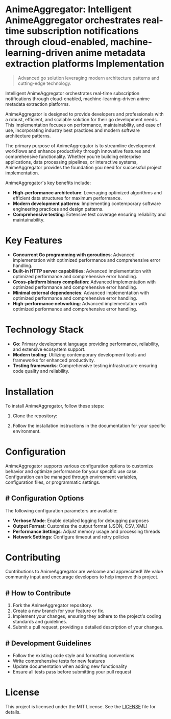 <!-- fallback_AnimeAggregator_20251021150509_59107 -->

# AnimeAggregator: Intelligent AnimeAggregator orchestrates real-time subscription notifications through cloud-enabled, machine-learning-driven anime metadata extraction platforms Implementation
> Advanced go solution leveraging modern architecture patterns and cutting-edge technology.

Intelligent AnimeAggregator orchestrates real-time subscription notifications through cloud-enabled, machine-learning-driven anime metadata extraction platforms.

AnimeAggregator is designed to provide developers and professionals with a robust, efficient, and scalable solution for their go development needs. This implementation focuses on performance, maintainability, and ease of use, incorporating industry best practices and modern software architecture patterns.

The primary purpose of AnimeAggregator is to streamline development workflows and enhance productivity through innovative features and comprehensive functionality. Whether you're building enterprise applications, data processing pipelines, or interactive systems, AnimeAggregator provides the foundation you need for successful project implementation.

AnimeAggregator's key benefits include:

* **High-performance architecture**: Leveraging optimized algorithms and efficient data structures for maximum performance.
* **Modern development patterns**: Implementing contemporary software engineering practices and design patterns.
* **Comprehensive testing**: Extensive test coverage ensuring reliability and maintainability.

# Key Features

* **Concurrent Go programming with goroutines**: Advanced implementation with optimized performance and comprehensive error handling.
* **Built-in HTTP server capabilities**: Advanced implementation with optimized performance and comprehensive error handling.
* **Cross-platform binary compilation**: Advanced implementation with optimized performance and comprehensive error handling.
* **Minimal external dependencies**: Advanced implementation with optimized performance and comprehensive error handling.
* **High-performance networking**: Advanced implementation with optimized performance and comprehensive error handling.

# Technology Stack

* **Go**: Primary development language providing performance, reliability, and extensive ecosystem support.
* **Modern tooling**: Utilizing contemporary development tools and frameworks for enhanced productivity.
* **Testing frameworks**: Comprehensive testing infrastructure ensuring code quality and reliability.

# Installation

To install AnimeAggregator, follow these steps:

1. Clone the repository:


2. Follow the installation instructions in the documentation for your specific environment.

# Configuration

AnimeAggregator supports various configuration options to customize behavior and optimize performance for your specific use case. Configuration can be managed through environment variables, configuration files, or programmatic settings.

## # Configuration Options

The following configuration parameters are available:

* **Verbose Mode**: Enable detailed logging for debugging purposes
* **Output Format**: Customize the output format (JSON, CSV, XML)
* **Performance Settings**: Adjust memory usage and processing threads
* **Network Settings**: Configure timeout and retry policies

# Contributing

Contributions to AnimeAggregator are welcome and appreciated! We value community input and encourage developers to help improve this project.

## # How to Contribute

1. Fork the AnimeAggregator repository.
2. Create a new branch for your feature or fix.
3. Implement your changes, ensuring they adhere to the project's coding standards and guidelines.
4. Submit a pull request, providing a detailed description of your changes.

## # Development Guidelines

* Follow the existing code style and formatting conventions
* Write comprehensive tests for new features
* Update documentation when adding new functionality
* Ensure all tests pass before submitting your pull request

# License

This project is licensed under the MIT License. See the [LICENSE](https://github.com/Hantan1080/AnimeAggregator/blob/main/LICENSE) file for details.
